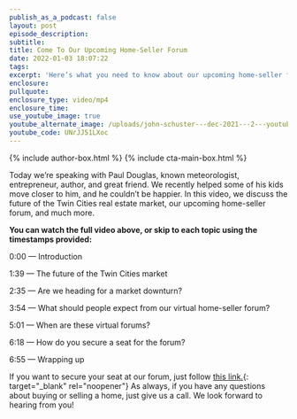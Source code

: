 ```yaml
---
publish_as_a_podcast: false
layout: post
episode_description:
subtitle:
title: Come To Our Upcoming Home-Seller Forum
date: 2022-01-03 18:07:22
tags:
excerpt: 'Here’s what you need to know about our upcoming home-seller forum. '
enclosure:
pullquote:
enclosure_type: video/mp4
enclosure_time:
use_youtube_image: true
youtube_alternate_image: /uploads/john-schuster---dec-2021---2---youtube-edit.jpg
youtube_code: UNrJJ51LXoc
---
```


{% include author-box.html %}
{% include cta-main-box.html %}

Today we’re speaking with Paul Douglas, known meteorologist, entrepreneur, author, and great friend. We recently helped some of his kids move closer to him, and he couldn’t be happier. In this video, we discuss the future of the Twin Cities real estate market, our upcoming home-seller forum, and much more.

**You can watch the full video above, or skip to each topic using the timestamps provided:&nbsp;**

0:00 — Introduction

1:39 — The future of the Twin Cities market

2:35 — Are we heading for a market downturn?

3:54 — What should people expect from our virtual home-seller forum?

5:01 — When are these virtual forums?

6:18 — How do you secure a seat for the forum?

6:55 — Wrapping up

If you want to secure your seat at our forum, just follow [this link.](https://www.johnschustergroup.com/home_seller_forum){: target="_blank" rel="noopener"} As always, if you have any questions about buying or selling a home, just give us a call. We look forward to hearing from you\!
